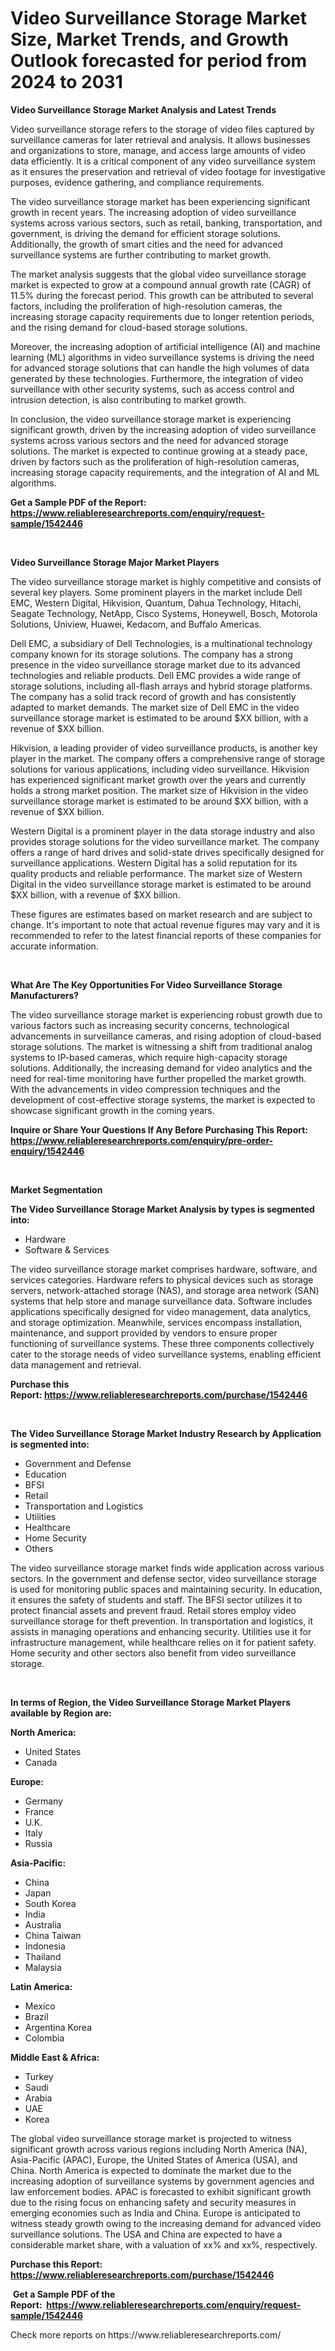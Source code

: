 <p><h1>Video Surveillance Storage Market Size, Market Trends, and Growth Outlook forecasted for period from 2024 to 2031</h1></p><p><strong>Video Surveillance Storage Market Analysis and Latest Trends</strong></p>
<p><p>Video surveillance storage refers to the storage of video files captured by surveillance cameras for later retrieval and analysis. It allows businesses and organizations to store, manage, and access large amounts of video data efficiently. It is a critical component of any video surveillance system as it ensures the preservation and retrieval of video footage for investigative purposes, evidence gathering, and compliance requirements.</p><p>The video surveillance storage market has been experiencing significant growth in recent years. The increasing adoption of video surveillance systems across various sectors, such as retail, banking, transportation, and government, is driving the demand for efficient storage solutions. Additionally, the growth of smart cities and the need for advanced surveillance systems are further contributing to market growth.</p><p>The market analysis suggests that the global video surveillance storage market is expected to grow at a compound annual growth rate (CAGR) of 11.5% during the forecast period. This growth can be attributed to several factors, including the proliferation of high-resolution cameras, the increasing storage capacity requirements due to longer retention periods, and the rising demand for cloud-based storage solutions.</p><p>Moreover, the increasing adoption of artificial intelligence (AI) and machine learning (ML) algorithms in video surveillance systems is driving the need for advanced storage solutions that can handle the high volumes of data generated by these technologies. Furthermore, the integration of video surveillance with other security systems, such as access control and intrusion detection, is also contributing to market growth.</p><p>In conclusion, the video surveillance storage market is experiencing significant growth, driven by the increasing adoption of video surveillance systems across various sectors and the need for advanced storage solutions. The market is expected to continue growing at a steady pace, driven by factors such as the proliferation of high-resolution cameras, increasing storage capacity requirements, and the integration of AI and ML algorithms.</p></p>
<p><strong>Get a Sample PDF of the Report:&nbsp; <a href="https://www.reliableresearchreports.com/enquiry/request-sample/1542446">https://www.reliableresearchreports.com/enquiry/request-sample/1542446</a></strong></p>
<p>&nbsp;</p>
<p><strong>Video Surveillance Storage Major Market Players</strong></p>
<p><p>The video surveillance storage market is highly competitive and consists of several key players. Some prominent players in the market include Dell EMC, Western Digital, Hikvision, Quantum, Dahua Technology, Hitachi, Seagate Technology, NetApp, Cisco Systems, Honeywell, Bosch, Motorola Solutions, Uniview, Huawei, Kedacom, and Buffalo Americas.</p><p>Dell EMC, a subsidiary of Dell Technologies, is a multinational technology company known for its storage solutions. The company has a strong presence in the video surveillance storage market due to its advanced technologies and reliable products. Dell EMC provides a wide range of storage solutions, including all-flash arrays and hybrid storage platforms. The company has a solid track record of growth and has consistently adapted to market demands. The market size of Dell EMC in the video surveillance storage market is estimated to be around $XX billion, with a revenue of $XX billion.</p><p>Hikvision, a leading provider of video surveillance products, is another key player in the market. The company offers a comprehensive range of storage solutions for various applications, including video surveillance. Hikvision has experienced significant market growth over the years and currently holds a strong market position. The market size of Hikvision in the video surveillance storage market is estimated to be around $XX billion, with a revenue of $XX billion.</p><p>Western Digital is a prominent player in the data storage industry and also provides storage solutions for the video surveillance market. The company offers a range of hard drives and solid-state drives specifically designed for surveillance applications. Western Digital has a solid reputation for its quality products and reliable performance. The market size of Western Digital in the video surveillance storage market is estimated to be around $XX billion, with a revenue of $XX billion.</p><p>These figures are estimates based on market research and are subject to change. It's important to note that actual revenue figures may vary and it is recommended to refer to the latest financial reports of these companies for accurate information.</p></p>
<p>&nbsp;</p>
<p><strong>What Are The Key Opportunities For Video Surveillance Storage Manufacturers?</strong></p>
<p><p>The video surveillance storage market is experiencing robust growth due to various factors such as increasing security concerns, technological advancements in surveillance cameras, and rising adoption of cloud-based storage solutions. The market is witnessing a shift from traditional analog systems to IP-based cameras, which require high-capacity storage solutions. Additionally, the increasing demand for video analytics and the need for real-time monitoring have further propelled the market growth. With the advancements in video compression techniques and the development of cost-effective storage systems, the market is expected to showcase significant growth in the coming years.</p></p>
<p><strong>Inquire or Share Your Questions If Any Before Purchasing This Report: <a href="https://www.reliableresearchreports.com/enquiry/pre-order-enquiry/1542446">https://www.reliableresearchreports.com/enquiry/pre-order-enquiry/1542446</a></strong></p>
<p>&nbsp;</p>
<p><strong>Market Segmentation</strong></p>
<p><strong>The Video Surveillance Storage Market Analysis by types is segmented into:</strong></p>
<p><ul><li>Hardware</li><li>Software & Services</li></ul></p>
<p><p>The video surveillance storage market comprises hardware, software, and services categories. Hardware refers to physical devices such as storage servers, network-attached storage (NAS), and storage area network (SAN) systems that help store and manage surveillance data. Software includes applications specifically designed for video management, data analytics, and storage optimization. Meanwhile, services encompass installation, maintenance, and support provided by vendors to ensure proper functioning of surveillance systems. These three components collectively cater to the storage needs of video surveillance systems, enabling efficient data management and retrieval.</p></p>
<p><strong>Purchase this Report:&nbsp;<a href="https://www.reliableresearchreports.com/purchase/1542446">https://www.reliableresearchreports.com/purchase/1542446</a></strong></p>
<p>&nbsp;</p>
<p><strong>The Video Surveillance Storage Market Industry Research by Application is segmented into:</strong></p>
<p><ul><li>Government and Defense</li><li>Education</li><li>BFSI</li><li>Retail</li><li>Transportation and Logistics</li><li>Utilities</li><li>Healthcare</li><li>Home Security</li><li>Others</li></ul></p>
<p><p>The video surveillance storage market finds wide application across various sectors. In the government and defense sector, video surveillance storage is used for monitoring public spaces and maintaining security. In education, it ensures the safety of students and staff. The BFSI sector utilizes it to protect financial assets and prevent fraud. Retail stores employ video surveillance storage for theft prevention. In transportation and logistics, it assists in managing operations and enhancing security. Utilities use it for infrastructure management, while healthcare relies on it for patient safety. Home security and other sectors also benefit from video surveillance storage.</p></p>
<p>&nbsp;</p>
<p><strong>In terms of Region, the Video Surveillance Storage Market Players available by Region are:</strong></p>
<p>
    <p> <strong> North America: </strong>
        <ul>
            <li>United States</li>
            <li>Canada</li>
        </ul>
        </p> 
    <p> <strong> Europe: </strong>
        <ul>
            <li>Germany</li>
            <li>France</li>
            <li>U.K.</li>
            <li>Italy</li>
            <li>Russia</li>
        </ul>
        </p> 
    <p> <strong> Asia-Pacific: </strong>
        <ul>
            <li>China</li>
            <li>Japan</li>
            <li>South Korea</li>
            <li>India</li>
            <li>Australia</li>
            <li>China Taiwan</li>
            <li>Indonesia</li>
            <li>Thailand</li>
            <li>Malaysia</li>
        </ul>
        </p> 
    <p> <strong> Latin America: </strong>
        <ul>
            <li>Mexico</li>
            <li>Brazil</li>
            <li>Argentina Korea</li>
            <li>Colombia</li>
        </ul>
        </p> 
    <p> <strong> Middle East & Africa: </strong>
        <ul>
            <li>Turkey</li>
            <li>Saudi</li>
            <li>Arabia</li>
            <li>UAE</li>
            <li>Korea</li>
        </ul>
    </p>
    </p>
<p><p>The global video surveillance storage market is projected to witness significant growth across various regions including North America (NA), Asia-Pacific (APAC), Europe, the United States of America (USA), and China. North America is expected to dominate the market due to the increasing adoption of surveillance systems by government agencies and law enforcement bodies. APAC is forecasted to exhibit significant growth due to the rising focus on enhancing safety and security measures in emerging economies such as India and China. Europe is anticipated to witness steady growth owing to the increasing demand for advanced video surveillance solutions. The USA and China are expected to have a considerable market share, with a valuation of xx% and xx%, respectively.</p></p>
<p><strong>Purchase this Report: <a href="https://www.reliableresearchreports.com/purchase/1542446">https://www.reliableresearchreports.com/purchase/1542446</a></strong></p>
<p>&nbsp;<strong>Get a Sample PDF of the Report:&nbsp;&nbsp;<a href="https://www.reliableresearchreports.com/enquiry/request-sample/1542446">https://www.reliableresearchreports.com/enquiry/request-sample/1542446</a></strong></p>
<p><strong></strong></p>
<p>Check more reports on https://www.reliableresearchreports.com/</p>